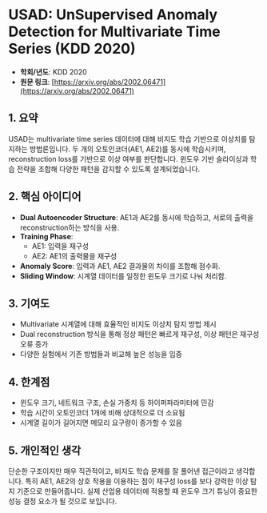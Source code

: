 # USAD: UnSupervised Anomaly Detection for Multivariate Time Series (KDD 2020)

- **학회/년도**: KDD 2020
- **원문 링크**: [https://arxiv.org/abs/2002.06471](https://arxiv.org/abs/2002.06471)

## 1. 요약
USAD는 multivariate time series 데이터에 대해 비지도 학습 기반으로 이상치를 탐지하는 방법론입니다. 두 개의 오토인코더(AE1, AE2)를 동시에 학습시키며, reconstruction loss를 기반으로 이상 여부를 판단합니다. 윈도우 기반 슬라이싱과 학습 전략을 조합해 다양한 패턴을 감지할 수 있도록 설계되었습니다.

## 2. 핵심 아이디어
- **Dual Autoencoder Structure**: AE1과 AE2를 동시에 학습하고, 서로의 출력을 reconstruction하는 방식을 사용.
- **Training Phase**:
  - AE1: 입력을 재구성
  - AE2: AE1의 출력물을 재구성
- **Anomaly Score**: 입력과 AE1, AE2 결과물의 차이를 조합해 점수화.
- **Sliding Window**: 시계열 데이터를 일정한 윈도우 크기로 나눠 처리함.

## 3. 기여도
- Multivariate 시계열에 대해 효율적인 비지도 이상치 탐지 방법 제시
- Dual reconstruction 방식을 통해 정상 패턴은 빠르게 재구성, 이상 패턴은 재구성 오류 증가
- 다양한 실험에서 기존 방법들과 비교해 높은 성능을 입증

## 4. 한계점
- 윈도우 크기, 네트워크 구조, 손실 가중치 등 하이퍼파라미터에 민감
- 학습 시간이 오토인코더 1개에 비해 상대적으로 더 소요됨
- 시계열 길이가 길어지면 메모리 요구량이 증가할 수 있음

## 5. 개인적인 생각
단순한 구조이지만 매우 직관적이고, 비지도 학습 문제를 잘 풀어낸 접근이라고 생각합니다. 특히 AE1, AE2의 상호 작용을 이용하는 점이 재구성 loss를 보다 강력한 이상 탐지 기준으로 만들어줍니다. 실제 산업용 데이터에 적용할 때 윈도우 크기 튜닝이 중요한 성능 결정 요소가 될 것으로 보입니다.

